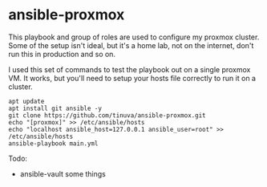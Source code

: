﻿# ansible-proxmox

This playbook and group of roles are used to configure my proxmox cluster. Some of the setup isn't ideal, but it's a home lab, not on the internet, don't run this in production and so on.


I used this set of commands to test the playbook out on a single proxmox VM. It works, but you'll need to setup your hosts file correctly to run it on a cluster. 

~~~
apt update
apt install git ansible -y
git clone https://github.com/tinuva/ansible-proxmox.git
echo "[proxmox]" >> /etc/ansible/hosts
echo "localhost ansible_host=127.0.0.1 ansible_user=root" >> /etc/ansible/hosts
ansible-playbook main.yml
~~~

Todo:
* ansible-vault some things
